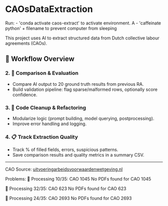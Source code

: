 # CAOsDataExtraction

Run:  - 'conda activate caos-extract' to activate environment. A
      - 'caffeinate python' + filename to prevent computer from sleeping

This project uses AI to extract structured data from Dutch collective labour agreements (CAOs).

## 🔄 Workflow Overview

### 2. 🧪 Comparison & Evaluation
- Compare AI output to 20 ground truth results from previous RA.
- Build validation pipeline: flag sparse/malformed rows, optionally score confidence.

### 3. 🧼 Code Cleanup & Refactoring
- Modularize logic (prompt building, model querying, postprocessing).
- Improve error handling and logging.

### 4. 📋 Track Extraction Quality
- Track % of filled fields, errors, suspicious patterns.
- Save comparison results and quality metrics in a summary CSV.

---
CAO Source: [uitvoeringarbeidsvoorwaardenwetgeving.nl](https://www.uitvoeringarbeidsvoorwaardenwetgeving.nl/mozard/!suite16.scherm1168?mGmr=66)



Problems: 
📄 Processing 10/35: CAO 1045
  No PDFs found for CAO 1045

📄 Processing 32/35: CAO 623
  No PDFs found for CAO 623

📄 Processing 24/35: CAO 2693
  No PDFs found for CAO 2693

